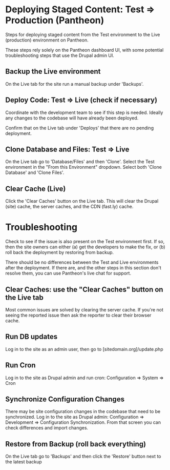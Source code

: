 # Deploying Staged Content: Test => Production (Pantheon)

Steps for deploying staged content from the Test environment to the Live (production) environment on Pantheon.

These steps rely solely on the Pantheon dashboard UI, with some potential troubleshooting steps that use the Drupal admin UI.

## Backup the Live environment
On the Live tab for the site run a manual backup under 'Backups'.

## Deploy Code: Test => Live (check if necessary)
Coordinate with the development team to see if this step is needed. Ideally any changes to the codebase will have already been deployed. 

Confirm that on the Live tab under 'Deploys' that there are no pending deployment.

## Clone Database and Files: Test => Live
On the Live tab go to 'Database/Files' and then 'Clone'. Select the Test environment in the "From this Environment" dropdown. Select both 'Clone Database' and 'Clone Files'.

## Clear Cache (Live)
Click the 'Clear Caches' button on the Live tab. This will clear the Drupal (site) cache, the server caches, and the CDN (fast.ly) cache.

# Troubleshooting
Check to see if the issue is also present on the Test environment first. If so, then the site owners can either (a) get the developers to make the fix, or (b) roll back the deployment by restoring from backup.

There should be no differences between the Test and Live environments after the deployment. If there are, and the other steps in this section don't resolve them, you can use Pantheon's live chat for support.
 
## Clear Caches: use the "Clear Caches" button on the Live tab
Most common issues are solved by clearing the server cache. If you're not seeing
 the reported issue then ask the reporter to clear their browser cache.

## Run DB updates
Log in to the site as an admin user, then go to [sitedomain.org]/update.php 

## Run Cron
Log in to the site as Drupal admin and run cron: Configuration => System => Cron

## Synchronize Configuration Changes
There may be site configuration changes in the codebase that need to be synchronized. Log in to the site as Drupal admin: Configuration => Development => Configuration Synchronization. From that screen you can check differences and import changes. 

## Restore from Backup (roll back everything)
On the Live tab go to 'Backups' and then click the 'Restore' button next to the latest backup
